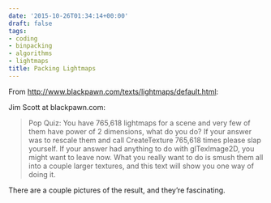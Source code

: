 ```yaml
---
date: '2015-10-26T01:34:14+00:00'
draft: false
tags:
- coding
- binpacking
- algorithms
- lightmaps
title: Packing Lightmaps
---
```


From http://www.blackpawn.com/texts/lightmaps/default.html:

Jim Scott at blackpawn.com:

>Pop Quiz: You have 765,618 lightmaps for a scene and very few of them have power of 2 dimensions, what do you do? If your answer was to rescale them and call CreateTexture 765,618 times please slap yourself. If your answer had anything to do with glTexImage2D, you might want to leave now. What you really want to do is smush them all into a couple larger textures, and this text will show you one way of doing it.

There are a couple pictures of the result, and they’re fascinating.
